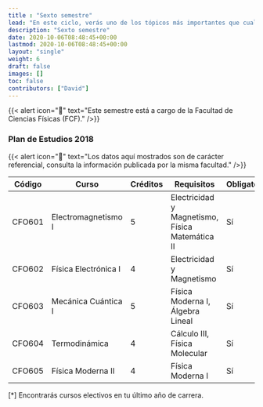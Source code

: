 ```yaml
---
title : "Sexto semestre"
lead: "En este ciclo, verás uno de los tópicos más importantes que cualquier físico debe de saber: Electromagnetismo. Eso, y también mecánica cuántica."
description: "Sexto semestre"
date: 2020-10-06T08:48:45+00:00
lastmod: 2020-10-06T08:48:45+00:00
layout: "single"
weight: 6
draft: false
images: []
toc: false
contributors: ["David"]
---
```


{{< alert icon="🚨" text="Este semestre está a cargo de la Facultad de Ciencias Físicas (FCF)." />}}

### Plan de Estudios 2018

{{< alert icon="🚨" text="Los datos aquí mostrados son de carácter referencial, consulta la información publicada por la misma facultad." />}}

| Código | Curso                | Créditos | Requisitos                                      | Obligatorio* |
| ------ | -------------------- | -------- | ----------------------------------------------- | ------------ |
| CFO601 | Electromagnetismo I  | 5        | Electricidad y Magnetismo, Física Matemática II | Sí           |
| CFO602 | Física Electrónica I | 4        | Electricidad y Magnetismo                       | Sí           |
| CFO603 | Mecánica Cuántica I  | 5        | Física Moderna I, Álgebra Lineal                | Sí           |
| CFO604 | Termodinámica        | 4        | Cálculo III, Física Molecular                   | Sí           |
| CFO605 | Física Moderna II    | 4        | Física Moderna I                                | Sí           |

[*] Encontrarás cursos electivos en tu último año de carrera.
